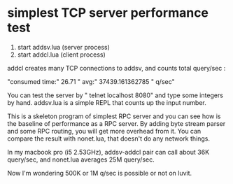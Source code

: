 simplest TCP server performance test
=====================

 1. start addsv.lua  (server process)
 2. start addcl.lua  (client process)

 addcl creates many TCP connections to addsv, and counts total query/sec :

"consumed time:"	26.71	" avg:"	37439.161362785	" q/sec"


 You can test the server by " telnet localhost 8080" and type some integers by hand.
 addsv.lua is a simple REPL that counts up the input number.

 This is a skeleton program of simplest RPC server and you can see
 how is the baseline of performance as a RPC server.
 By adding byte stream parser and some RPC routing, you will get more overhead from it.
 You can compare the result with nonet.lua, that doesn't do any network things.
 
 In my macbook pro (i5 2.53GHz), addsv-addcl pair can call about 36K query/sec,
 and nonet.lua averages 25M query/sec.

 Now I'm wondering  500K or 1M q/sec is possible or not on luvit.
 
 